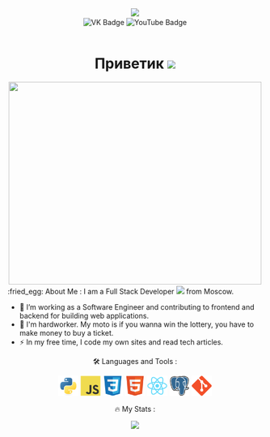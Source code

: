 <div id="header" align="center">
  <img src="https://media.giphy.com/media/TrgAAwTiTfHhhH40jJ/giphy.gif" width="100">
<div>

<div id="badges">
  <img src="https://img.shields.io/badge/VK-blue?style=for-the-badge&amp;logo=youtube&amp;logoColor=white" alt="VK Badge">
  <img src="https://img.shields.io/badge/YouTube-red?style=for-the-badge&amp;logo=youtube&amp;logoColor=white" alt="YouTube Badge">
</div>

<div id="viewprof" align="center">
  <img src="https://komarev.com/ghpvc/?username=DillerDurak&style=flat-square&color=blue" alt="">
</div>
  
<div id="heythere" align="center">
  <h1>
    Приветик
    <img src="https://media.giphy.com/media/hvRJCLFzcasrR4ia7z/giphy.gif" width="30px"/>
  </h1>
</div>

<div align="center">
  <img src="https://media.giphy.com/media/765ccrAiB0g9z6EApL/giphy.gif" width="500" height="400">
</div>
 
 <div align="left">
  :fried_egg: About Me :
  I am a Full Stack Developer <img src="https://media.giphy.com/media/WUlplcMpOCEmTGBtBW/giphy.gif" width="30"/> from Moscow.

  - :telescope: I’m working as a Software Engineer and contributing
  to frontend and backend for building web applications.
  - :seedling: I'm hardworker. My moto is if you wanna win the lottery, you have to make money to buy a ticket.
  - :zap: In my free time, I code my own sites and
  read tech articles.
</div>

:hammer_and_wrench: Languages and Tools :
<div align="center">
  
  <img src="https://github.com/devicons/devicon/blob/master/icons/python/python-original.svg" title="Python" alt="Git" width="40" height="40"/>
  <img src="https://github.com/devicons/devicon/blob/master/icons/javascript/javascript-original.svg" title="JavaScript" alt="JavaScript" width="40" height="40"/>
  <img src="https://github.com/devicons/devicon/blob/master/icons/css3/css3-original.svg" title="CSS3" alt="CSS3" width="40" height="40"/>
  <img src="https://github.com/devicons/devicon/blob/master/icons/html5/html5-original.svg" title="HTML5" alt="HTML5" width="40" height="40"/>
  <img src="https://github.com/devicons/devicon/blob/master/icons/react/react-original.svg" title="React" alt="React" width="40" height="40"/>
  <img src="https://github.com/devicons/devicon/blob/master/icons/postgresql/postgresql-original.svg" title="PostgreSQL" alt="PostgreSQL" width="40" height="40"/>
  <img src="https://github.com/devicons/devicon/blob/master/icons/git/git-original.svg" title="Git" alt="Git" width="40" height="40"/>
</div>
 

:fire: My Stats :
<div align="center">
  <img src="https://github-readme-streak-stats.herokuapp.com/?user=DillerDurak&theme=jolly">
</div>
  

